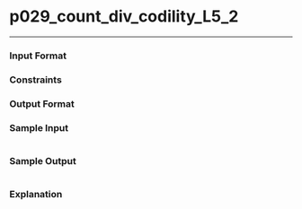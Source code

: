 # p029_count_div_codility_L5_2
---

### Input Format 

### Constraints

### Output Format 

### Sample Input
```
```
### Sample Output
```
```
### Explanation
